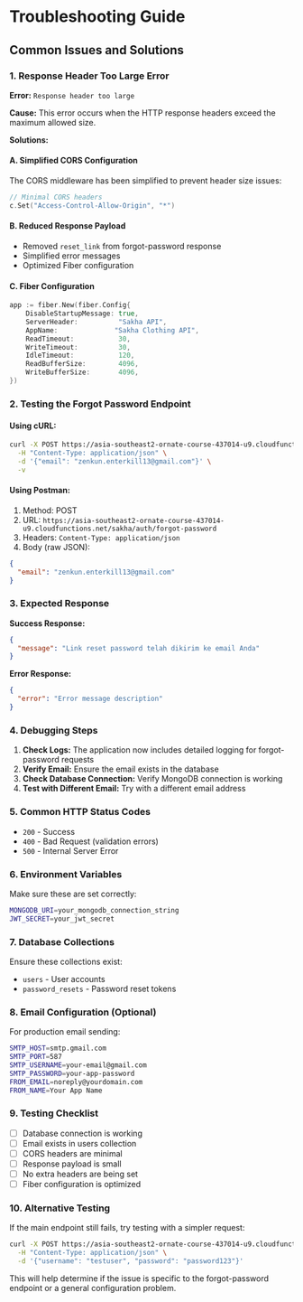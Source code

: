 # Troubleshooting Guide

## Common Issues and Solutions

### 1. Response Header Too Large Error

**Error:** `Response header too large`

**Cause:** This error occurs when the HTTP response headers exceed the maximum allowed size.

**Solutions:**

#### A. Simplified CORS Configuration
The CORS middleware has been simplified to prevent header size issues:

```go
// Minimal CORS headers
c.Set("Access-Control-Allow-Origin", "*")
```

#### B. Reduced Response Payload
- Removed `reset_link` from forgot-password response
- Simplified error messages
- Optimized Fiber configuration

#### C. Fiber Configuration
```go
app := fiber.New(fiber.Config{
    DisableStartupMessage: true,
    ServerHeader:          "Sakha API",
    AppName:              "Sakha Clothing API",
    ReadTimeout:           30,
    WriteTimeout:          30,
    IdleTimeout:           120,
    ReadBufferSize:        4096,
    WriteBufferSize:       4096,
})
```

### 2. Testing the Forgot Password Endpoint

#### Using cURL:
```bash
curl -X POST https://asia-southeast2-ornate-course-437014-u9.cloudfunctions.net/sakha/auth/forgot-password \
  -H "Content-Type: application/json" \
  -d '{"email": "zenkun.enterkill13@gmail.com"}' \
  -v
```

#### Using Postman:
1. Method: POST
2. URL: `https://asia-southeast2-ornate-course-437014-u9.cloudfunctions.net/sakha/auth/forgot-password`
3. Headers: `Content-Type: application/json`
4. Body (raw JSON):
```json
{
  "email": "zenkun.enterkill13@gmail.com"
}
```

### 3. Expected Response

**Success Response:**
```json
{
  "message": "Link reset password telah dikirim ke email Anda"
}
```

**Error Response:**
```json
{
  "error": "Error message description"
}
```

### 4. Debugging Steps

1. **Check Logs:** The application now includes detailed logging for forgot-password requests
2. **Verify Email:** Ensure the email exists in the database
3. **Check Database Connection:** Verify MongoDB connection is working
4. **Test with Different Email:** Try with a different email address

### 5. Common HTTP Status Codes

- `200` - Success
- `400` - Bad Request (validation errors)
- `500` - Internal Server Error

### 6. Environment Variables

Make sure these are set correctly:
```bash
MONGODB_URI=your_mongodb_connection_string
JWT_SECRET=your_jwt_secret
```

### 7. Database Collections

Ensure these collections exist:
- `users` - User accounts
- `password_resets` - Password reset tokens

### 8. Email Configuration (Optional)

For production email sending:
```bash
SMTP_HOST=smtp.gmail.com
SMTP_PORT=587
SMTP_USERNAME=your-email@gmail.com
SMTP_PASSWORD=your-app-password
FROM_EMAIL=noreply@yourdomain.com
FROM_NAME=Your App Name
```

### 9. Testing Checklist

- [ ] Database connection is working
- [ ] Email exists in users collection
- [ ] CORS headers are minimal
- [ ] Response payload is small
- [ ] No extra headers are being set
- [ ] Fiber configuration is optimized

### 10. Alternative Testing

If the main endpoint still fails, try testing with a simpler request:

```bash
curl -X POST https://asia-southeast2-ornate-course-437014-u9.cloudfunctions.net/sakha/auth/login \
  -H "Content-Type: application/json" \
  -d '{"username": "testuser", "password": "password123"}'
```

This will help determine if the issue is specific to the forgot-password endpoint or a general configuration problem. 